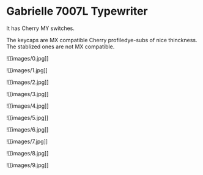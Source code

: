 # Gabrielle 7007L Typewriter

It has Cherry MY switches.

The keycaps are MX compatible Cherry profiledye-subs of nice thinckness. The stablized ones are not MX compatible.

![[images/0.jpg]]

![[images/1.jpg]]

![[images/2.jpg]]

![[images/3.jpg]]

![[images/4.jpg]]

![[images/5.jpg]]

![[images/6.jpg]]

![[images/7.jpg]]

![[images/8.jpg]]

![[images/9.jpg]]
